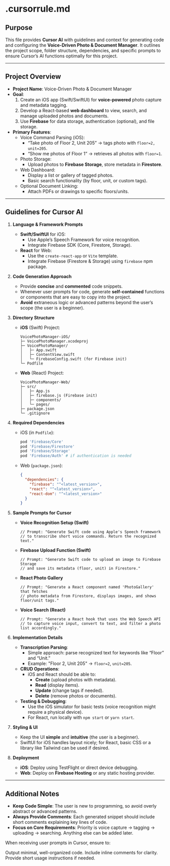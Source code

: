 # .cursorrule.md

## Purpose
This file provides **Cursor AI** with guidelines and context for generating code and configuring the **Voice-Driven Photo & Document Manager**. It outlines the project scope, folder structure, dependencies, and specific prompts to ensure Cursor’s AI functions optimally for this project.

---

## Project Overview

- **Project Name**: Voice-Driven Photo & Document Manager  
- **Goal**: 
  1. Create an iOS app (Swift/SwiftUI) for **voice-powered** photo capture and metadata tagging.  
  2. Develop a React-based **web dashboard** to view, search, and manage uploaded photos and documents.  
  3. Use **Firebase** for data storage, authentication (optional), and file storage.  
- **Primary Features**:
  - Voice Command Parsing (iOS):  
    - “Take photo of Floor 2, Unit 205” → tags photo with `floor=2, unit=205`.  
    - “Show me photos of Floor 1” → retrieves all photos with `floor=1`.  
  - Photo Storage:  
    - Upload photos to **Firebase Storage**, store metadata in **Firestore**.  
  - Web Dashboard:  
    - Display a list or gallery of tagged photos.  
    - Basic search functionality (by floor, unit, or custom tags).
  - Optional Document Linking:  
    - Attach PDFs or drawings to specific floors/units.

---

## Guidelines for Cursor AI

1. **Language & Framework Prompts**  
   - **Swift/SwiftUI** for iOS:
     - Use Apple’s Speech Framework for voice recognition.  
     - Integrate Firebase SDK (Core, Firestore, Storage).  
   - **React** for Web:
     - Use the `create-react-app` or `Vite` template.  
     - Integrate Firebase (Firestore & Storage) using `firebase` npm package.

2. **Code Generation Approach**  
   - Provide **concise** and **commented** code snippets.  
   - Whenever user prompts for code, generate **self-contained** functions or components that are easy to copy into the project.  
   - **Avoid** extraneous logic or advanced patterns beyond the user’s scope (the user is a beginner).

3. **Directory Structure**  
   - **iOS** (Swift) Project:
     ```
     VoicePhotoManager-iOS/
     ├─ VoicePhotoManager.xcodeproj
     ├─ VoicePhotoManager/
     │   ├─ App.swift
     │   ├─ ContentView.swift
     │   └─ FirebaseConfig.swift (for Firebase init)
     └─ Podfile
     ```
   - **Web** (React) Project:
     ```
     VoicePhotoManager-Web/
     ├─ src/
     │   ├─ App.js
     │   ├─ firebase.js (Firebase init)
     │   ├─ components/
     │   └─ pages/
     ├─ package.json
     └─ .gitignore
     ```

4. **Required Dependencies**  
   - iOS (in `Podfile`):
     ```ruby
     pod 'Firebase/Core'
     pod 'Firebase/Firestore'
     pod 'Firebase/Storage'
     pod 'Firebase/Auth' # if authentication is needed
     ```
   - Web (`package.json`):
     ```json
     {
       "dependencies": {
         "firebase": "^<latest_version>",
         "react": "^<latest_version>",
         "react-dom": "^<latest_version>"
       }
     }
     ```

5. **Sample Prompts for Cursor**  
   - **Voice Recognition Setup (Swift)**  
     ```
     // Prompt: "Generate Swift code using Apple's Speech framework 
     // to transcribe short voice commands. Return the recognized text."
     ```
   - **Firebase Upload Function (Swift)**  
     ```
     // Prompt: "Generate Swift code to upload an image to Firebase Storage 
     // and save its metadata (floor, unit) in Firestore."
     ```
   - **React Photo Gallery**  
     ```
     // Prompt: "Generate a React component named 'PhotoGallery' that fetches
     // photo metadata from Firestore, displays images, and shows floor/unit tags."
     ```
   - **Voice Search (React)**  
     ```
     // Prompt: "Generate a React hook that uses the Web Speech API 
     // to capture voice input, convert to text, and filter a photo list accordingly."
     ```

6. **Implementation Details**  
   - **Transcription Parsing**:  
     - Simple approach: parse recognized text for keywords like “Floor” and “Unit.”  
     - Example: "Floor 2, Unit 205" → `floor=2`, `unit=205`.
   - **CRUD Operations**:
     - iOS and React should be able to:
       - **Create** (upload photos with metadata).  
       - **Read** (display items).  
       - **Update** (change tags if needed).  
       - **Delete** (remove photos or documents).
   - **Testing & Debugging**:  
     - Use the iOS simulator for basic tests (voice recognition might require a physical device).  
     - For React, run locally with `npm start` or `yarn start`.

7. **Styling & UI**  
   - Keep the UI **simple** and **intuitive** (the user is a beginner).  
   - SwiftUI for iOS handles layout nicely; for React, basic CSS or a library like Tailwind can be used if desired.

8. **Deployment**  
   - **iOS**: Deploy using TestFlight or direct device debugging.  
   - **Web**: Deploy on **Firebase Hosting** or any static hosting provider.

---

## Additional Notes

- **Keep Code Simple**: The user is new to programming, so avoid overly abstract or advanced patterns.  
- **Always Provide Comments**: Each generated snippet should include short comments explaining key lines of code.  
- **Focus on Core Requirements**: Priority is voice capture → tagging → uploading → searching. Anything else can be added later.  

When receiving user prompts in Cursor, ensure to:

Output minimal, well-organized code.
Include inline comments for clarity.
Provide short usage instructions if needed.
